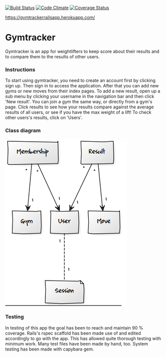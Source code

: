 [![Build Status](https://travis-ci.org/laitilari/gymtracker.svg?branch=master)](https://travis-ci.org/laitilari/gymtracker)
[![Code Climate](https://codeclimate.com/github/laitilari/gymtracker.png)](https://codeclimate.com/github/laitilari/gymtracker)
[![Coverage Status](https://coveralls.io/repos/github/laitilari/gymtracker/badge.svg?branch=master)](https://coveralls.io/github/laitilari/gymtracker?branch=master)

https://gymtrackerrailsapp.herokuapp.com/

# Gymtracker

Gymtracker is an app for weightlifters to keep score about their results and to compare them to the results of other users.

### Instructions

To start using gymtracker, you need to create an account first by clicking sign up. Then sign in to access the application. After that you can add new gyms or new moves from their index pages. To add a new result, open up a sub menu by clicking your username in the navigation bar and then click 'New result'. You can join a gym the same way, or directly from a gym's page. Click results to see how your results compare against the average results of all users, or see if you have the max weight of a lift! To check other users's results, click on 'Users'.

### Class diagram
![ClassDiagram](https://github.com/laitilari/gymtracker/blob/master/classDiagram.png)

### Testing

In testing of this app the goal has been to reach and maintain 90 % coverage. Rails's rspec scaffold has been made use of and edited accordingly to go with the app. This has allowed quite thorough testing with minimum work. Many test files have been made by hand, too. System testing has been made with capybara gem.

